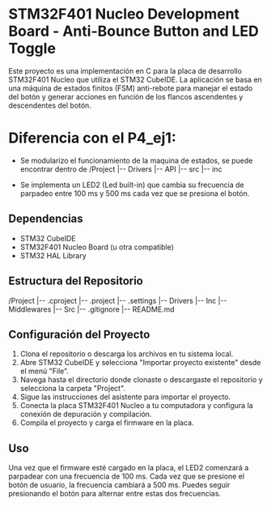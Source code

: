 # STM32F401 Nucleo Development Board - Anti-Bounce Button and LED Toggle

Este proyecto es una implementación en C para la placa de desarrollo STM32F401 Nucleo que utiliza el STM32 CubeIDE. 
La aplicación se basa en una máquina de estados finitos (FSM) anti-rebote para manejar el estado del botón y generar acciones en función de los flancos ascendentes y descendentes del botón. 
# Diferencia con el P4_ej1: 
- Se modularizo el funcionamiento de la maquina de estados, se puede encontrar dentro de 
/Project
|-- Drivers
    |-- API
        |-- src
        |-- inc

- Se implementa un LED2 (Led built-in) que cambia su frecuencia de parpadeo entre 100 ms y 500 ms cada vez que se presiona el botón.

## Dependencias

- STM32 CubeIDE
- STM32F401 Nucleo Board (u otra compatible)
- STM32 HAL Library

## Estructura del Repositorio

/Project
|-- .cproject
|-- .project
|-- .settings
|-- Drivers
|-- Inc
|-- Middlewares
|-- Src
|-- .gitignore
|-- README.md

## Configuración del Proyecto

1. Clona el repositorio o descarga los archivos en tu sistema local.
2. Abre STM32 CubeIDE y selecciona "Importar proyecto existente" desde el menú "File".
3. Navega hasta el directorio donde clonaste o descargaste el repositorio y selecciona la carpeta "Project".
4. Sigue las instrucciones del asistente para importar el proyecto.
5. Conecta la placa STM32F401 Nucleo a tu computadora y configura la conexión de depuración y compilación.
6. Compila el proyecto y carga el firmware en la placa.

## Uso

Una vez que el firmware esté cargado en la placa, el LED2 comenzará a parpadear con una frecuencia de 100 ms. Cada vez que se presione el botón de usuario, la frecuencia cambiará a 500 ms. Puedes seguir presionando el botón para alternar entre estas dos frecuencias.


